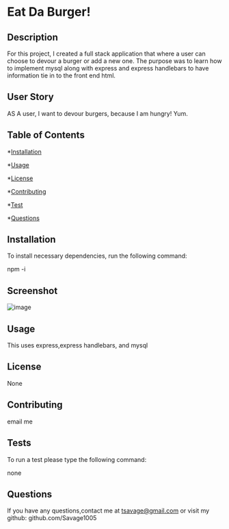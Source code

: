 # Eat Da Burger!

## Description
 For this project, I created a full stack application that where a user can choose to devour a burger or add a new one.  The purpose was to learn how to implement mysql along with express and express handlebars to have information  tie in to the front end html.

## User Story
AS A user, I want to devour burgers, because I am hungry! Yum.

## Table of Contents

*[Installation](#installation)

*[Usage](#usage)

*[License](#license)

*[Contributing](#contributing)

*[Test](#tests)

*[Questions](#questions)

## Installation

To install necessary dependencies, run the following command:

npm -i

## Screenshot
![image](https://i.gyazo.com/318cf5f19d2fd4c91ab4c12f58bc4946.png)

## Usage

This uses express,express handlebars,  and mysql

## License

None

## Contributing

email me

## Tests

To run a test please type the following command:

none

## Questions

If you have any questions,contact me at tsavage@gmail.com or visit my github: github.com/Savage1005

